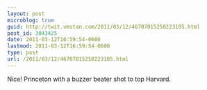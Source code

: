 ```yaml
---
layout: post
microblog: true
guid: http://twit.vmstan.com/2011/03/12/46707015250223105.html
post_id: 3043425
date: 2011-03-12T16:59:54-0600
lastmod: 2011-03-12T16:59:54-0600
type: post
url: /2011/03/12/46707015250223105.html
---
```

Nice! Princeton with a buzzer beater shot to top Harvard.
